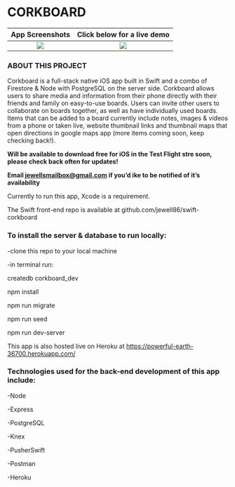 # CORKBOARD

App Screenshots            |  Click below for a live demo
:-------------------------:|:-------------------------:
![](https://bit.ly/2OhSG4E)|  [![](https://img.youtube.com/vi/kIWtTdLov-w/0.jpg)](https://www.youtube.com/watch?v=kIWtTdLov-w)

### ABOUT THIS PROJECT
Corkboard is a full-stack native iOS app built in Swift and a combo of Firestore & Node with PostgreSQL on the server side. Corkboard allows users to share media and information from their phone directly with their friends and family on easy-to-use boards. Users can invite other users to collaborate on boards together, as well as have individually used boards. Items that can be added to a board currently include notes, images & videos from a phone or taken live, website thumbnail links and thumbnail maps that open directions in google maps app (more items coming soon, keep checking back!). 

**Will be available to download free for iOS in the Test Flight stre soon, please check back often for updates!**

**Email jewellsmailbox@gmail.com if you’d ike to be notified of it’s availability**

Currently to run this app, Xcode is a requirement. 

The Swift front-end repo is available at github.com/jewell86/swift-corkboard

### To install the server & database to run locally:

-clone this repo to your local machine

-in terminal run:


createdb corkboard_dev

  npm install

  npm run migrate

  npm run seed

  npm run dev-server
  


This app is also hosted live on Heroku at https://powerful-earth-36700.herokuapp.com/

### Technologies used for the back-end development of this app include:

-Node

-Express

-PostgreSQL

-Knex

-PusherSwift

-Postman

-Heroku

